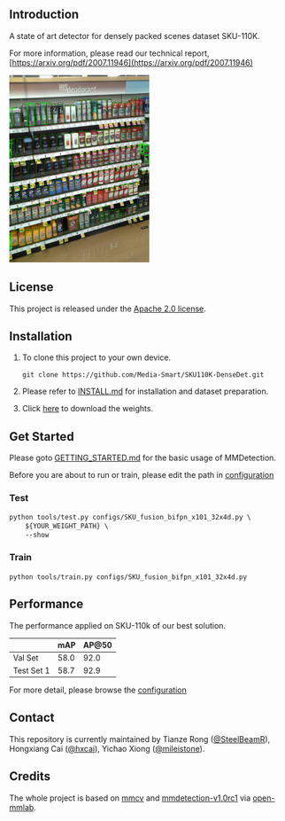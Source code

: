 ## Introduction

A state of art detector for densely packed scenes dataset SKU-110K.

For more information, please read our technical report, [https://arxiv.org/pdf/2007.11946](https://arxiv.org/pdf/2007.11946)

<img src="preview.jpg" alt="avatar" style="zoom: 33%;" />

## License

This project is released under the [Apache 2.0 license](https://github.com/Media-Smart/vedacls/blob/master/LICENSE).

## Installation

1. To clone this project to your own device.

   ```
   git clone https://github.com/Media-Smart/SKU110K-DenseDet.git
   ```

2. Please refer to [INSTALL.md](docs/INSTALL.md) for installation and dataset preparation.

3. Click [here](https://drive.google.com/file/d/1XM8OzRdcbDbSrvlcMgJsFX76lBmdN2Td/view?usp=sharing) to download the weights. 

## Get Started

Please goto [GETTING_STARTED.md](docs/GETTING_STARTED.md) for the basic usage of MMDetection.

Before you are about to run or train, please edit the path in  [configuration](configs/SKU_fusion_bifpn_x101_32x4d.py)

### Test

```shell
python tools/test.py configs/SKU_fusion_bifpn_x101_32x4d.py \
    ${YOUR_WEIGHT_PATH} \
    --show
```

### Train

```shell
python tools/train.py configs/SKU_fusion_bifpn_x101_32x4d.py
```

## Performance

The performance applied on SKU-110k of our best solution.

|            | mAP  | AP@50 |
| ---------- | ---- | ----- |
| Val Set    | 58.0 | 92.0  |
| Test Set 1 | 58.7 | 92.9  |

For more detail, please browse the [configuration](configs/SKU_fusion_bifpn_x101_32x4d.py)

## Contact

This repository is currently maintained by Tianze Rong ([@SteelBeamR](https://github.com/SteelBeamR)), Hongxiang Cai ([@hxcai](http://github.com/hxcai)), Yichao Xiong ([@mileistone](https://github.com/mileistone)).

## Credits

The whole project is based on  [mmcv](https://github.com/open-mmlab/mmcv) and [mmdetection-v1.0rc1](https://github.com/open-mmlab/mmdetection/tree/v1.0rc1) via [open-mmlab](https://github.com/open-mmlab).

